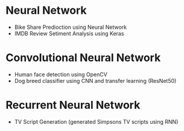 # Neural Network
* Bike Share Predioction using Neural Network 
* IMDB Review Setiment Analysis using Keras

# Convolutional Neural Network 
* Human face detection using OpenCV
* Dog breed classifier using CNN and transfer learning (ResNet50) 

# Recurrent Neural Network 
* TV Script Generation (generated Simpsons TV scripts using RNN)
